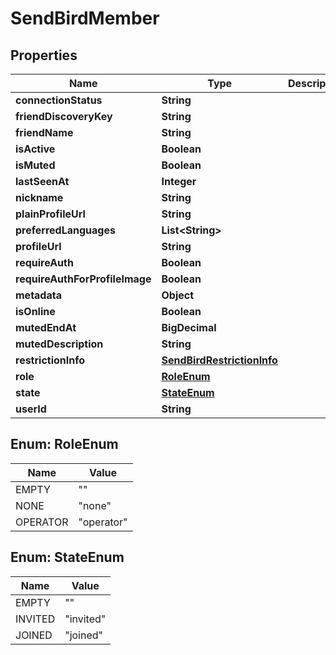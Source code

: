 

# SendBirdMember


## Properties

| Name | Type | Description | Notes |
|------------ | ------------- | ------------- | -------------|
|**connectionStatus** | **String** |  |  [optional] |
|**friendDiscoveryKey** | **String** |  |  [optional] |
|**friendName** | **String** |  |  [optional] |
|**isActive** | **Boolean** |  |  [optional] |
|**isMuted** | **Boolean** |  |  [optional] |
|**lastSeenAt** | **Integer** |  |  [optional] |
|**nickname** | **String** |  |  [optional] |
|**plainProfileUrl** | **String** |  |  [optional] |
|**preferredLanguages** | **List&lt;String&gt;** |  |  [optional] |
|**profileUrl** | **String** |  |  [optional] |
|**requireAuth** | **Boolean** |  |  [optional] |
|**requireAuthForProfileImage** | **Boolean** |  |  [optional] |
|**metadata** | **Object** |  |  [optional] |
|**isOnline** | **Boolean** |  |  [optional] |
|**mutedEndAt** | **BigDecimal** |  |  [optional] |
|**mutedDescription** | **String** |  |  [optional] |
|**restrictionInfo** | [**SendBirdRestrictionInfo**](SendBirdRestrictionInfo.md) |  |  [optional] |
|**role** | [**RoleEnum**](#RoleEnum) |  |  [optional] |
|**state** | [**StateEnum**](#StateEnum) |  |  [optional] |
|**userId** | **String** |  |  [optional] |



## Enum: RoleEnum

| Name | Value |
|---- | -----|
| EMPTY | &quot;&quot; |
| NONE | &quot;none&quot; |
| OPERATOR | &quot;operator&quot; |



## Enum: StateEnum

| Name | Value |
|---- | -----|
| EMPTY | &quot;&quot; |
| INVITED | &quot;invited&quot; |
| JOINED | &quot;joined&quot; |



